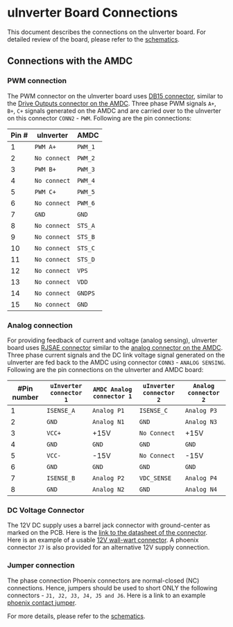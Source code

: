# uInverter Board Connections

This document describes the connections on the uInverter board. For detailed review of the board, please refer to the [schematics](../REV20210506A/uInverter-rev-a.pdf).


## Connections with the AMDC

### __PWM connection__
The PWM connector on the uInverter board uses [DB15 connector](https://www.digikey.com/en/products/detail/amphenol-icc-fci/ICD15S13E6GV00LF/1090326), similar to the [Drive Outputs connector on the AMDC](https://github.com/Severson-Group/AMDC-Hardware/blob/develop/docs/PowerStack.md#db-15-connectors). Three phase PWM signals `A+`, `B+`, `C+` signals generated on the AMDC and are carried over to the uInverter on this connector `CONN2` - `PWM`.
Following are the pin connections:    

| Pin # |  uInverter 		| AMDC		  |
|-------| ------------------|-------------|
| 1     | `PWM A+`			| `PWM_1`     |
| 2     | `No connect`		| `PWM_2`     |
| 3     | `PWM B+`  		| `PWM_3`     |
| 4     | `No connect`		| `PWM_4`     |
| 5     | `PWM C+`    		| `PWM_5`     |
| 6     | `No connect`		| `PWM_6`     |
| 7     | `GND`      		| `GND`       |
| 8     | `No connect`    	| `STS_A`     |
| 9     | `No connect`    	| `STS_B`     |
| 10    | `No connect`    	| `STS_C`     |
| 11    | `No connect`    	| `STS_D`     |
| 12    | `No connect`    	| `VPS`       |
| 13    | `No connect`    	| `VDD`       |
| 14    | `No connect`    	| `GNDPS`     |
| 15    | `No connect`    	| `GND`       |  



### __Analog connection__
For providing feedback of current and voltage (analog sensing), uInverter board uses [RJSAE connector](https://www.digikey.com/en/products/detail/amphenol-icc-commercial-products/RJSAE-5385-02/1242709) similar to the [analog connector on the AMDC](https://github.com/Severson-Group/AMDC-Hardware/blob/develop/docs/Analog.md). Three phase current signals and the DC link voltage signal generated on the uInverter are fed back to the AMDC using connector `CONN3` - `ANALOG SENSING`. 
Following are the pin connections on the uInverter and AMDC board:    


| #Pin number | `uInverter connector 1`      | `AMDC Analog connector 1` |  `uInverter connector 2`   		| `Analog connector 2` 		
|------------|  -----					    |--------				  	| ------	 			 			|-----						
| 1 		 | `ISENSE_A`     				| `Analog P1` 			  	| `ISENSE_C`     		 			| `Analog P3` 				
| 2 		 | ` GND    ` 					| `Analog N1` 			  	| ` GND    `     		 			| `Analog N3` 				
| 3 		 | `VCC+    `  					| +15V 				  	 	| `No Connect    `     		 			| +15V 						
| 4 		 | ` GND    ` 					| `GND`				  	 	| ` GND    `     		 			| `GND` 						
| 5 		 | `VCC-    ` 					| -15V 				  	 	| `No Connect    `     		 			| -15V 						
| 6 		 | ` GND    ` 					| `GND` 				  	| ` GND    `     		 			| `GND` 					
| 7 		 | `ISENSE_B`     				| `Analog P2` 			  	| `VDC_SENSE`     		 			| `Analog P4` 				
| 8 		 | `GND     ` 					| `Analog N2` 			  	| `GND     `     		 			| `Analog N4` 			



### __DC Voltage Connector__
The 12V DC supply uses a barrel jack connector with ground-center as marked on the PCB. Here is the [link to the datasheet of the connector](https://www.digikey.com/en/products/detail/cui-devices/PJ-037AH/1644547).  
Here is an example of a usable [12V wall-wart connector](https://www.digikey.com/en/products/detail/phihong-usa/PSAA30R-120-R-CNR1/3061648). A phoenix connector `J7` is also provided for an alternative 12V supply connection.  

### __Jumper connection__
The phase connection Phoenix connectors are normal-closed (NC) connections. Hence, jumpers should be used to short ONLY the following connectors - `J1, J2, J3, J4, J5 and J6`. Here is a link to an example [phoenix contact jumper](https://www.digikey.com/en/products/detail/phoenix-contact/3030161/2263931?s=N4IgTCBcDaIMwAZEEYBsyQF0C%2BQ).  

For more details, please refer to the [schematics](../REV20210506A/uInverter-rev-a.pdf).

